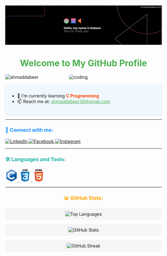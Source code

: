 ![logo](https://github.com/ahmaddabeer/ahmaddabeer/blob/main/Hello%2C%20my%20name%20is%20Dabeer.%20Nice%20to%20meet%20you..png)

<h1 align="center" style="color:#4CAF50;"> Welcome to My GitHub Profile</h1>

<img align="right" alt="coding" width="300" src="https://camo.githubusercontent.com/24c6287be76c155a12345cb131d1379589070ec28c94088f4582f19d3a1865e9/68747470733a2f2f6d69726f2e6d656469756d2e636f6d2f76322f726573697a653a6669743a313237322f312a5a53566d57476363317765454e6230536861775778772e676966" style="border-radius: 10px;">

<p align="left"> 
  <img src="https://komarev.com/ghpvc/?username=ahmaddabeer&label=Profile%20views&color=ff6347&style=flat" alt="ahmaddabeer" /> 
</p>

<div style="background-color:#f0f8ff; padding: 15px; border-radius: 8px; box-shadow: 0 2px 5px rgba(0,0,0,0.1);">
  <ul>
    <li>🌱 I’m currently learning <strong style="color:#ff4500;">C Programming</strong></li>
    <li>📫 Reach me at: <a href="mailto:ahmaddabeer36@gmail.com" style="color:#4CAF50;">ahmaddabeer36@gmail.com</a></li>
  </ul>
</div>

---

<h3 align="left" style="color:#1E90FF;">🤝 Connect with me:</h3>
<p align="left">
  <a href="https://linkedin.com/in/dabeer-ahmad" target="blank">
    <img align="center" src="https://raw.githubusercontent.com/rahuldkjain/github-profile-readme-generator/master/src/images/icons/Social/linked-in-alt.svg" alt="LinkedIn" height="30" width="40" />
  </a>
  <a href="https://fb.com/dabeer.ahmad" target="blank">
    <img align="center" src="https://raw.githubusercontent.com/rahuldkjain/github-profile-readme-generator/master/src/images/icons/Social/facebook.svg" alt="Facebook" height="30" width="40" />
  </a>
  <a href="https://instagram.com/dabeer9889" target="blank">
    <img align="center" src="https://raw.githubusercontent.com/rahuldkjain/github-profile-readme-generator/master/src/images/icons/Social/instagram.svg" alt="Instagram" height="30" width="40" />
  </a>
</p>

---

<h3 align="left" style="color:#20B2AA;">🛠️ Languages and Tools:</h3>
<p align="left"> 
  <a href="https://www.cprogramming.com/" target="_blank" rel="noreferrer"> 
    <img src="https://raw.githubusercontent.com/devicons/devicon/master/icons/c/c-original.svg" alt="C" width="40" height="40" />
  </a> 
  <a href="https://www.w3schools.com/css/" target="_blank" rel="noreferrer"> 
    <img src="https://raw.githubusercontent.com/devicons/devicon/master/icons/css3/css3-original-wordmark.svg" alt="CSS3" width="40" height="40" />
  </a> 
  <a href="https://www.w3.org/html/" target="_blank" rel="noreferrer"> 
    <img src="https://raw.githubusercontent.com/devicons/devicon/master/icons/html5/html5-original-wordmark.svg" alt="HTML5" width="40" height="40" />
  </a> 
</p>

---

<h3 align="center" style="color:#FFA500;">📊 GitHub Stats:</h3>
<p align="center" style="background-color:#f5f5f5; padding: 10px; border-radius: 8px;">
  <img src="https://github-readme-stats.vercel.app/api/top-langs?username=ahmaddabeer&show_icons=true&locale=en&layout=compact&theme=tokyonight" alt="Top Languages" />
</p>
<p align="center" style="background-color:#f5f5f5; padding: 10px; border-radius: 8px;">
  <img src="https://github-readme-stats.vercel.app/api?username=ahmaddabeer&show_icons=true&locale=en&theme=tokyonight" alt="GitHub Stats" />
</p>
<p align="center" style="background-color:#f5f5f5; padding: 10px; border-radius: 8px;">
  <img src="https://github-readme-streak-stats.herokuapp.com/?user=ahmaddabeer&theme=tokyonight" alt="GitHub Streak" />
</p>
